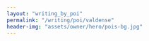 ```yaml
---
layout: "writing_by_poi"
permalink: "/writing/poi/valdense"
header-img: "assets/owner/hero/pois-bg.jpg"
---
```


